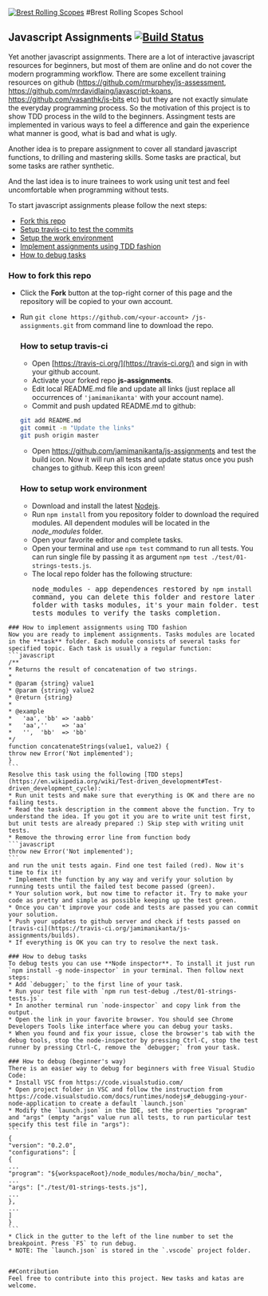 [![Brest Rolling Scopes](http://brest.rollingscopes.com/images/logo_rs_text.svg)](http://brest.rollingscopes.com/)
#Brest Rolling Scopes School
## Javascript Assignments  [![Build Status](https://travis-ci.org/jamimanikanta/js-assignments.svg?branch=master)](https://travis-ci.org/jamimanikanta/js-assignments)

Yet another javascript assignments. There are a lot of interactive javascript resources for beginners, but most of them are online and do not cover the modern programming workflow. There are some excellent training resources on github (https://github.com/rmurphey/js-assessment, https://github.com/mrdavidlaing/javascript-koans, https://github.com/vasanthk/js-bits etc) but they are not exactly simulate the everyday programming process. So the motivation of this project is to show TDD process in the wild to the beginners. Assingment tests are implemented in various ways to feel a difference and gain the experience what manner is good, what is bad and what is ugly.

Another idea is to prepare assignment to cover all standard javascript functions, to drilling and mastering skills. Some tasks are practical, but some tasks are rather synthetic.

And the last idea is to inure trainees to work using unit test and feel uncomfortable when programming without tests.

To start javascript assignments please follow the next steps:
*  [Fork this repo](#user-content-how-to-fork-this-repo)
*  [Setup travis-ci to test the commits](#user-content-how-to-setup-travis-ci)
*  [Setup the work environment](#user-content-how-to-setup-work-environment)
*  [Implement assignments using TDD fashion](#user-content-how-to-implement-assignments-using-tdd-fashion)
*  [How to debug tasks](#how-to-debug-tasks)

### How to fork this repo
* Click the **Fork** button at the top-right corner of this page and the repository will be copied to your own account.
* Run `git clone https://github.com/<your-account>
    /js-assignments.git` from command line to download the repo.

    ### How to setup travis-ci
    * Open [https://travis-ci.org/](https://travis-ci.org/) and sign in with your github account.
    * Activate your forked repo **js-assignments**.
    * Edit local README.md file and update all links (just replace all occurrences of `'jamimanikanta'` with your account name).
    * Commit and push updated README.md to github:
    ```bash
    git add README.md
    git commit -m "Update the links"
    git push origin master
    ```
    * Open https://github.com/jamimanikanta/js-assignments and test the build icon. Now it will run all tests and update status once you push changes to github. Keep this icon green!


    ### How to setup work environment
    * Download and install the latest [Nodejs](https://nodejs.org/en/download/stable/).
    * Run `npm install` from you repository folder to download the required modules. All dependent modules will be located in the  *node_modules* folder.
    * Open your favorite editor and complete tasks.
    * Open your terminal and use `npm test` command to run all tests. You can run single file by passing it as argument `npm test ./test/01-strings-tests.js`.
    * The local repo folder has the following structure: <pre>
    node_modules - app dependences restored by `npm install` command, you can delete this folder and restore later again.
    task - folder with tasks modules, it's your main folder.
    test - folder with tests modules to verify the tasks completion.
</pre>

    ### How to implement assignments using TDD fashion
    Now you are ready to implement assignments. Tasks modules are located in the **task** folder. Each module consists of several tasks for specified topic. Each task is usually a regular function:
    ```javascript
    /**
    * Returns the result of concatenation of two strings.
    *
    * @param {string} value1
    * @param {string} value2
    * @return {string}
    *
    * @example
    *   'aa', 'bb' => 'aabb'
    *   'aa',''    => 'aa'
    *   '',  'bb'  => 'bb'
    */
    function concatenateStrings(value1, value2) {
    throw new Error('Not implemented');
    }
    ```
    Resolve this task using the following [TDD steps](https://en.wikipedia.org/wiki/Test-driven_development#Test-driven_development_cycle):
    * Run unit tests and make sure that everything is OK and there are no failing tests.
    * Read the task description in the comment above the function. Try to understand the idea. If you got it you are to write unit test first, but unit tests are already prepared :) Skip step with writing unit tests.
    * Remove the throwing error line from function body
    ```javascript
    throw new Error('Not implemented');
    ```
    and run the unit tests again. Find one test failed (red). Now it's time to fix it!
    * Implement the function by any way and verify your solution by running tests until the failed test become passed (green).
    * Your solution work, but now time to refactor it. Try to make your code as pretty and simple as possible keeping up the test green.
    * Once you can't improve your code and tests are passed you can commit your solution.
    * Push your updates to github server and check if tests passed on [travis-ci](https://travis-ci.org/jamimanikanta/js-assignments/builds).
    * If everything is OK you can try to resolve the next task.

    ### How to debug tasks
    To debug tests you can use **Node inspector**. To install it just run `npm install -g node-inspector` in your terminal. Then follow next steps:
    * Add `debugger;` to the first line of your task.
    * Run your test file with `npm run test-debug ./test/01-strings-tests.js`.
    * In another terminal run `node-inspector` and copy link from the output.
    * Open the link in your favorite browser. You should see Chrome Developers Tools like interface where you can debug your tasks.
    * When you found and fix your issue, close the browser's tab with the debug tools, stop the node-inspector by pressing Ctrl-C, stop the test runner by pressing Ctrl-C, remove the `debugger;` from your task.

    ### How to debug (beginner's way)
    There is an easier way to debug for beginners with free Visual Studio Code:
    * Install VSC from https://code.visualstudio.com/
    * Open project folder in VSC and follow the instruction from https://code.visualstudio.com/docs/runtimes/nodejs#_debugging-your-node-application to create a default `launch.json`
    * Modify the `launch.json` in the IDE, set the properties "program" and "args" (empty "args" value run all tests, to run particular test specify this test file in "args"):
    ```
    {
    "version": "0.2.0",
    "configurations": [
    {
    ...
    "program": "${workspaceRoot}/node_modules/mocha/bin/_mocha",
    ...
    "args": ["./test/01-strings-tests.js"],
    ...
    },
    ...
    ]
    }
    ```
    * Click in the gutter to the left of the line number to set the breakpoint. Press `F5` to run debug.
    * NOTE: The `launch.json` is stored in the `.vscode` project folder.


    ##Contribution
    Feel free to contribute into this project. New tasks and katas are welcome.

